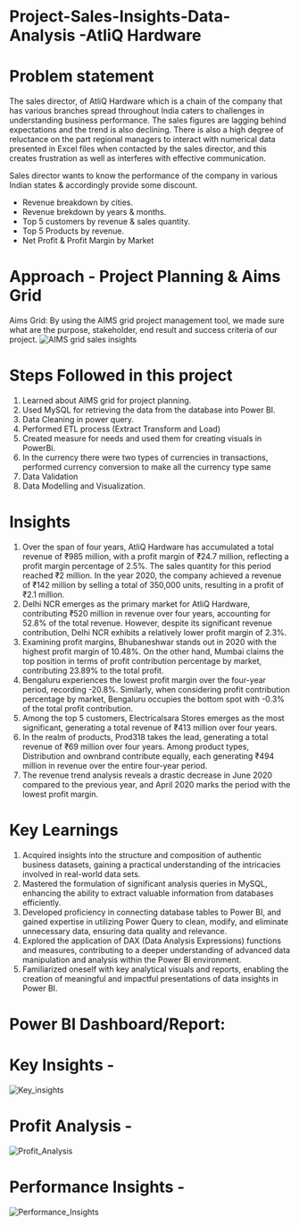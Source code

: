 # Project-Sales-Insights-Data-Analysis -AtliQ Hardware

# Problem statement
The sales director, of AtliQ Hardware which is a chain of the company that has various branches spread throughout India caters to challenges in understanding business performance. The sales figures are lagging behind expectations and the trend is also declining. There is also a high degree of reluctance on the part regional managers to interact with numerical data presented in Excel files when contacted by the sales director, and this creates frustration as well as interferes with effective communication.

Sales director wants to know the performance of the company in various Indian states & accordingly provide some discount.

* Revenue breakdown by cities.
* Revenue brekdown by years & months.
* Top 5 customers by revenue & sales quantity.
* Top 5 Products by revenue.
* Net Profit & Profit Margin by Market

# Approach - Project Planning & Aims Grid
Aims Grid: 
By using the AIMS grid project management tool, we made sure what are the purpose, stakeholder, end result and success criteria of our project.
![AIMS grid sales insights](https://github.com/SluggER212/Project-Sales-Insights-Data-Analysis/assets/126152029/55684dcf-bdde-4fd9-a941-72a6fe91bb0a)

# Steps Followed in this project

1. Learned about AIMS grid for project planning.
2. Used MySQL for retrieving the data from the database into Power BI.
3. Data Cleaning in power query.
4. Performed ETL process (Extract Transform and Load)
5. Created measure for needs and used them for creating visuals in PowerBi.
6. In the currency there were two types of currencies in transactions, performed currency conversion to make all the currency type same
7. Data Validation
8. Data Modelling and Visualization.

# Insights
1. Over the span of four years, AtliQ Hardware has accumulated a total revenue of ₹985 million, with a profit margin of ₹24.7 million, reflecting a profit margin percentage of 2.5%. The sales quantity for this period reached ₹2 million. In the year 2020, the company achieved a revenue of ₹142 million by selling a total of 350,000 units, resulting in a profit of ₹2.1 million.
2. Delhi NCR emerges as the primary market for AtliQ Hardware, contributing ₹520 million in revenue over four years, accounting for 52.8% of the total revenue. However, despite its significant revenue contribution, Delhi NCR exhibits a relatively lower profit margin of 2.3%.
3. Examining profit margins, Bhubaneshwar stands out in 2020 with the highest profit margin of 10.48%. On the other hand, Mumbai claims the top position in terms of profit contribution percentage by market, contributing 23.89% to the total profit.
4. Bengaluru experiences the lowest profit margin over the four-year period, recording -20.8%. Similarly, when considering profit contribution percentage by market, Bengaluru occupies the bottom spot with -0.3% of the total profit contribution.
5. Among the top 5 customers, Electricalsara Stores emerges as the most significant, generating a total revenue of ₹413 million over four years.
6. In the realm of products, Prod318 takes the lead, generating a total revenue of ₹69 million over four years. Among product types, Distribution and ownbrand contribute equally, each generating ₹494 million in revenue over the entire four-year period.
7. The revenue trend analysis reveals a drastic decrease in June 2020 compared to the previous year, and April 2020 marks the period with the lowest profit margin.

# Key Learnings
1. Acquired insights into the structure and composition of authentic business datasets, gaining a practical understanding of the intricacies involved in real-world data sets.
2. Mastered the formulation of significant analysis queries in MySQL, enhancing the ability to extract valuable information from databases efficiently.
3. Developed proficiency in connecting database tables to Power BI, and gained expertise in utilizing Power Query to clean, modify, and eliminate unnecessary data, ensuring data quality and relevance.
4. Explored the application of DAX (Data Analysis Expressions) functions and measures, contributing to a deeper understanding of advanced data manipulation and analysis within the Power BI environment.
5. Familiarized oneself with key analytical visuals and reports, enabling the creation of meaningful and impactful presentations of data insights in Power BI.

# Power BI Dashboard/Report: 
# Key Insights - 

![Key_insights](https://github.com/SluggER212/Project-Sales-Insights-Data-Analysis/assets/126152029/c4ea501f-a055-4453-83b4-8b8f94451222)

# Profit Analysis - 
![Profit_Analysis](https://github.com/SluggER212/Project-Sales-Insights-Data-Analysis/assets/126152029/210a530b-2d5c-40b5-92c2-9e6651fd91ab)

# Performance Insights - 
![Performance_Insights](https://github.com/SluggER212/Project-Sales-Insights-Data-Analysis/assets/126152029/9e05e997-03e4-4722-b8d5-33d4436d5ebd)
